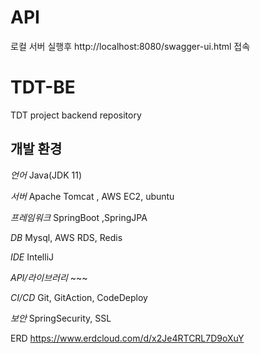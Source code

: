 # API
로컬 서버 실행후 
http://localhost:8080/swagger-ui.html 접속

# TDT-BE
TDT project backend repository


## 개발 환경
*언어* Java(JDK 11)

*서버* Apache Tomcat , AWS EC2, ubuntu

*프레임워크* SpringBoot ,SpringJPA

*DB* Mysql, AWS RDS, Redis

*IDE* IntelliJ

*API/라이브러리* ~~~

*CI/CD* Git, GitAction, CodeDeploy

*보안* SpringSecurity, SSL

ERD
https://www.erdcloud.com/d/x2Je4RTCRL7D9oXuY
